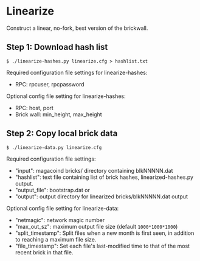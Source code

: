# Linearize
Construct a linear, no-fork, best version of the brickwall.

## Step 1: Download hash list

    $ ./linearize-hashes.py linearize.cfg > hashlist.txt

Required configuration file settings for linearize-hashes:
* RPC: rpcuser, rpcpassword

Optional config file setting for linearize-hashes:
* RPC: host, port
* Brick wall: min_height, max_height

## Step 2: Copy local brick data

    $ ./linearize-data.py linearize.cfg

Required configuration file settings:
* "input": magacoind bricks/ directory containing blkNNNNN.dat
* "hashlist": text file containing list of brick hashes, linearized-hashes.py
output.
* "output_file": bootstrap.dat
      or
* "output": output directory for linearized bricks/blkNNNNN.dat output

Optional config file setting for linearize-data:
* "netmagic": network magic number
* "max_out_sz": maximum output file size (default `1000*1000*1000`)
* "split_timestamp": Split files when a new month is first seen, in addition to
reaching a maximum file size.
* "file_timestamp": Set each file's last-modified time to that of the
most recent brick in that file.
